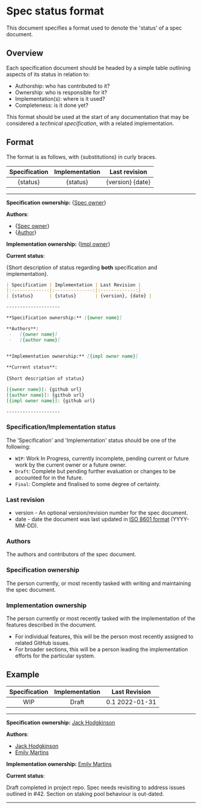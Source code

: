 # Spec status format

This document specifies a format used to denote the 'status' of a spec document.

## Overview

Each specification document should be headed by a simple table outlining aspects of its status in relation to:

-   Authorship: who has contributed to it?
-   Ownership: who is responsible for it?
-   Implementation(s): where is it used?
-   Completeness: is it done yet?

This format should be used at the start of any documentation that may be considered a _technical specification_, with a related implementation. 

## Format

The format is as follows, with {substitutions} in curly braces.

| Specification | Implementation | Last revision |
|:-------------:|:--------------:|:-------------:|
| {status}      | {status}       | {version} {date} |

--------------------

**Specification ownership:** {[Spec owner]}

**Authors**: 
 -   {[Spec owner]}
 -   {[Author]}

**Implementation ownership:** {[Impl owner]}
 
**Current status**:
 
{Short description of status regarding __both__ specification and implementation}.

[Spec owner]: https://genrandom.com/cats/
[Author]: https://genrandom.com/cats/
[Impl owner]: https://genrandom.com/cats/

```markdown
| Specification | Implementation | Last Revision |
|:-------------:|:--------------:|:-------------:|
| {status}      | {status}       | {version}, {date} |

--------------------

**Specification ownership:** [{owner name}]

**Authors**: 
 -   [{owner name}]
 -   [{author name}]


**Implementation ownership:** [{impl owner name}]
 
**Current status**:
 
{Short description of status}

[{owner name}]: {github url}
[{author name}]: {github url}
[{impl owner name}]: {github url}

--------------------
```

### Specification/Implementation status

The 'Specification' and 'Implementation' status should be one of the following:

-   `WIP`: Work In Progress, currently incomplete, pending current or future work by the current owner or a future owner.
-   `Draft`: Complete but pending further evaluation or changes to be accounted for in the future.
-   `Final`: Complete and finalised to some degree of certainty.

### Last revision

-   version - An optional version/revision number for the spec document.
-   date - date the document was last updated in [ISO 8601 format](https://www.wikiwand.com/en/ISO_8601#/Calendar_dates) (YYYY-MM-DD).

### Authors

The authors and contributors of the spec document.

### Specification ownership

The person currently, or most recently tasked with writing and maintaining the spec document.

### Implementation ownership

The person currently or most recently tasked with the implementation of the features described in the document.

-   For individual features, this will be the person most recently assigned to related GitHub issues.
-   For broader sections, this will be a person leading the implementation efforts for the particular system.

## Example

| Specification | Implementation | Last Revision |
|:-------------:|:--------------:|:-------------:|
| WIP   | Draft     | 0.1 2022-01-31 |

--------------------

**Specification ownership:** [Jack Hodgkinson]

**Authors**: 
 -   [Jack Hodgkinson]
 -   [Emily Martins]

**Implementation ownership:** [Emily Martins]
 
**Current status**:
 
Draft completed in project repo. Spec needs revisiting to address issues outlined in #42. Section on staking pool behaviour is out-dated. 

[Jack Hodgkinson]: https://github.com/jhodgdev
[Emily Martins]: https://github.com/emiflake
***
